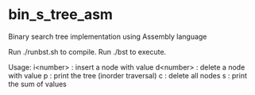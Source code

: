 # bin_s_tree_asm
Binary search tree implementation using Assembly language

Run ./runbst.sh to compile.
Run ./bst to execute.

Usage:
i\<number\> : insert a node with value <number>
d\<number\> : delete a node with value <number>
p         : print the tree (inorder traversal)
c         : delete all nodes
s         : print the sum of values
